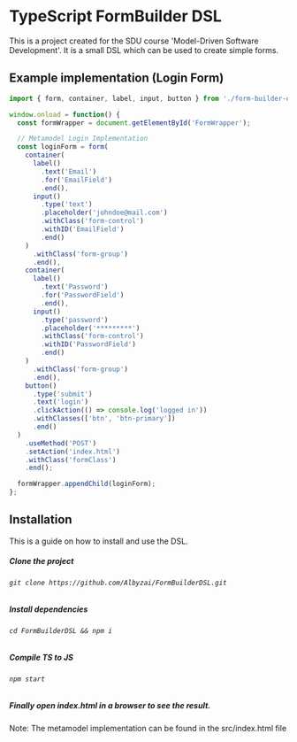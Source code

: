 # TypeScript FormBuilder DSL

This is a project created for the SDU course 'Model-Driven Software Development'. It is a small DSL which can be used to create simple forms.

## Example implementation (Login Form)

```typescript
import { form, container, label, input, button } from './form-builder-dsl';

window.onload = function() {
  const formWrapper = document.getElementById('FormWrapper');

  // Metamodel Login Implementation
  const loginForm = form(
    container(
      label()
        .text('Email')
        .for('EmailField')
        .end(),
      input()
        .type('text')
        .placeholder('johndoe@mail.com')
        .withClass('form-control')
        .withID('EmailField')
        .end()
    )
      .withClass('form-group')
      .end(),
    container(
      label()
        .text('Password')
        .for('PasswordField')
        .end(),
      input()
        .type('password')
        .placeholder('*********')
        .withClass('form-control')
        .withID('PasswordField')
        .end()
    )
      .withClass('form-group')
      .end(),
    button()
      .type('submit')
      .text('login')
      .clickAction(() => console.log('logged in'))
      .withClasses(['btn', 'btn-primary'])
      .end()
  )
    .useMethod('POST')
    .setAction('index.html')
    .withClass('formClass')
    .end();

  formWrapper.appendChild(loginForm);
};
```

## Installation

This is a guide on how to install and use the DSL.

##### Clone the project

###### `git clone https://github.com/Albyzai/FormBuilderDSL.git`

##### Install dependencies

###### `cd FormBuilderDSL && npm i`

##### Compile TS to JS

###### `npm start`

##### Finally open index.html in a browser to see the result.

Note: The metamodel implementation can be found in the src/index.html file
